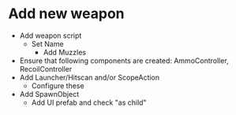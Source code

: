 # Add new weapon
- Add weapon script
  - Set Name
	- Add Muzzles
- Ensure that following components are created: AmmoController, RecoilController
- Add Launcher/Hitscan and/or ScopeAction
  - Configure these
- Add SpawnObject
  - Add UI prefab and check "as child"
